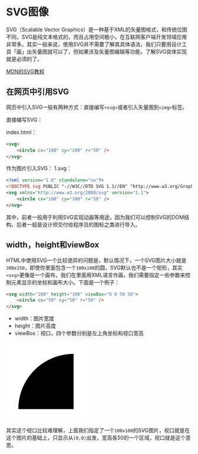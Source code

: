 # SVG图像

SVG（Scalable Vector Graphics）是一种基于XML的矢量图格式，和传统位图不同，SVG是纯文本格式的，而且占用空间极小，在互联网客户端开发领域应用非常多。其实一般来说，使用SVG并不需要了解其具体语法，我们只要用设计工具「画」出矢量图就可以了，但如果涉及矢量图编辑等功能，了解SVG具体实现就是必须的了。

[MDN的SVG教程](https://developer.mozilla.org/en-US/docs/Web/SVG/Tutorial)

## 在网页中引用SVG

网页中引入SVG一般有两种方式：直接编写`<svg>`或者引入矢量图到`<img>`标签。

直接编写SVG：

index.html：
```html
<svg>
    <circle cx="100" cy="100" r="50" />
</svg>
```

作为图片引入SVG：
1.svg：
```xml
<?xml version="1.0" standalone="no"?>
<!DOCTYPE svg PUBLIC "-//W3C//DTD SVG 1.1//EN" "http://www.w3.org/Graphics/SVG/1.1/DTD/svg11.dtd">
<svg xmlns="http://www.w3.org/2000/svg" version="1.1">
    <circle cx="100" cy="100" r="50" />
</svg>
```

其中，前者一般用于利用SVG实现动画等用途，因为我们可以控制SVG的DOM结构，后者一般是设计师交付给程序员的图标之类进行导入。

## width，height和viewBox

HTML中使用SVG一个比较诡异的问题是，默认情况下，一个SVG图片大小就是`300x150`，即使你里面包含一个`100x100`的圆，SVG默认也不是一个矩形，其实`<svg>`更像是一个画布，我们在里面用XML语言作画，我们需要指定一些参数来控制元素显示的坐标和画布大小。下面是一个例子：

```html
<svg width="100" height="100" viewBox="0 0 50 50">
    <circle cx="50" cy="50" r="50" />
</svg>
```

* width：图片宽度
* height：图片高度
* viewBox：视口，四个参数分别是左上角坐标和视口宽高

![](res/1.png)

其实这个视口比较难理解，上面我们指定了一个`100x100`的SVG图片，视口就是在这个图片的基础上，只显示从`(0,0)`出发，宽高各50的一个区域，视口就是这个意思。
